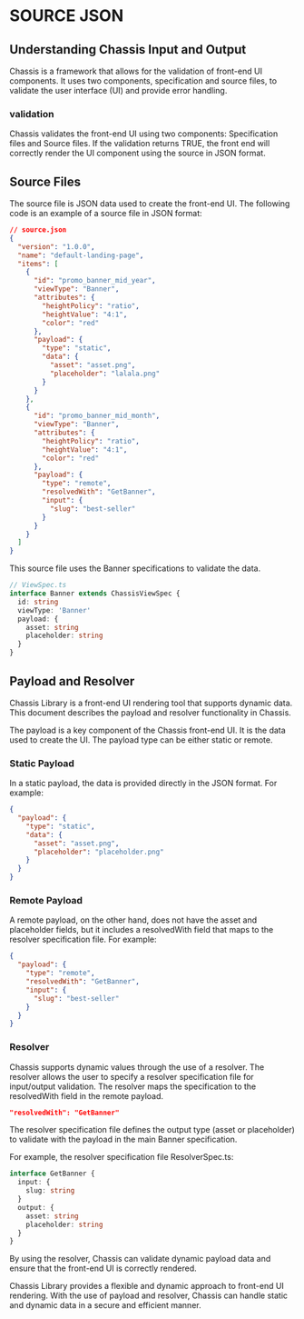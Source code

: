 # SOURCE JSON

## Understanding Chassis Input and Output

Chassis is a framework that allows for the validation of front-end UI components. It uses two components, specification and source files, to validate the user interface (UI) and provide error handling.

### validation

Chassis validates the front-end UI using two components: Specification files and Source files. If the validation returns TRUE, the front end will correctly render the UI component using the source in JSON format.

## Source Files

The source file is JSON data used to create the front-end UI. The following code is an example of a source file in JSON format:

```json
// source.json
{
  "version": "1.0.0",
  "name": "default-landing-page",
  "items": [
    {
      "id": "promo_banner_mid_year",
      "viewType": "Banner",
      "attributes": {
        "heightPolicy": "ratio",
        "heightValue": "4:1",
        "color": "red"
      },
      "payload": {
        "type": "static",
        "data": {
          "asset": "asset.png",
          "placeholder": "lalala.png"
        }
      }
    },
    {
      "id": "promo_banner_mid_month",
      "viewType": "Banner",
      "attributes": {
        "heightPolicy": "ratio",
        "heightValue": "4:1",
        "color": "red"
      },
      "payload": {
        "type": "remote",
        "resolvedWith": "GetBanner",
        "input": {
          "slug": "best-seller"
        }
      }
    }
  ]
}
```

This source file uses the Banner specifications to validate the data.

```ts
// ViewSpec.ts
interface Banner extends ChassisViewSpec {
  id: string
  viewType: 'Banner'
  payload: {
    asset: string
    placeholder: string
  }
}
```

## Payload and Resolver

Chassis Library is a front-end UI rendering tool that supports dynamic data. This document describes the payload and resolver functionality in Chassis.

The payload is a key component of the Chassis front-end UI. It is the data used to create the UI. The payload type can be either static or remote.

### Static Payload

In a static payload, the data is provided directly in the JSON format. For example:

```json
{
  "payload": {
    "type": "static",
    "data": {
      "asset": "asset.png",
      "placeholder": "placeholder.png"
    }
  }
}
```

### Remote Payload

A remote payload, on the other hand, does not have the asset and placeholder fields, but it includes a resolvedWith field that maps to the resolver specification file. For example:

```json
{
  "payload": {
    "type": "remote",
    "resolvedWith": "GetBanner",
    "input": {
      "slug": "best-seller"
    }
  }
}
```

### Resolver

Chassis supports dynamic values through the use of a resolver. The resolver allows the user to specify a resolver specification file for input/output validation. The resolver maps the specification to the resolvedWith field in the remote payload.

```json
"resolvedWith": "GetBanner"
```

The resolver specification file defines the output type (asset or placeholder) to validate with the payload in the main Banner specification.

For example, the resolver specification file ResolverSpec.ts:

```ts
interface GetBanner {
  input: {
    slug: string
  }
  output: {
    asset: string
    placeholder: string
  }
}
```

By using the resolver, Chassis can validate dynamic payload data and ensure that the front-end UI is correctly rendered.

Chassis Library provides a flexible and dynamic approach to front-end UI rendering. With the use of payload and resolver, Chassis can handle static and dynamic data in a secure and efficient manner.
